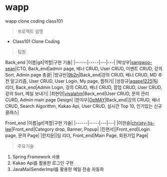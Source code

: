 # wapp
 wapp clone coding class101
 
 >프로젝트 설명
 - Class101 Clone Coding
  
 >팀원
  
 Back_end
|이름|git|역할|구현 기술|
|------|-----|---|---|
|박상우|[sangwoo-sean](https://github.com/sangwoo-sean, "google link")|CTO, Back_end|admin page, 배너 CRUD, User CRUD, 이벤트 CRUD, 강의 Sort, Admin page 총괄|
|방규빈|[9b2n](https://github.com/9b2n, "9b2n")|Back_end|강의 CRUD, 배너 CRUD, MD 추천 알고리즘, User CRUD, User Login, My page, 찜하기|
|성창규|[agape1225](https://github.com/agape1225, "agape1225")|팀 리더, Back_end|Admin Login, 강의 CRUD, 배너 CRUD, 팝업 CRUD, User CRUD, 강의 Sort, 메일 보내기|
|최현민|[vivalahm](https://github.com/vivalahm, "vivalahm")|Back_end|User CRUD, 문의 관리 CURD, Admin main page Design|
|한지우|[OpMAY](https://github.com/OpMAY, "OpMAY")|Back_end|강의 CRUD, 배너 CRUD, Search Algorithm, Kakao Api, User CRUD, 실시간 Top 10, 인기있는 신규 클래스|

Front_end
|이름|git|역할|구현 기술|
|------|-----|---|---|
|이한슬|[christy-hs-lee](https://github.com/christy-hs-lee, "christy-hs-lee")|Front_end|Category drop, Banner, Popup|
|진현서||Front_end|Login page, 문의 Page|
|한지윤||팀 리더, Front_end|Main Page, 회원가입 Page|

> 주요기술
 1. Spring Framework 사용
 2. Kakao Api를 활용한 로그인 구현
 3. JavaMailSenderImpl를 활용한 메일 전송 자동화
